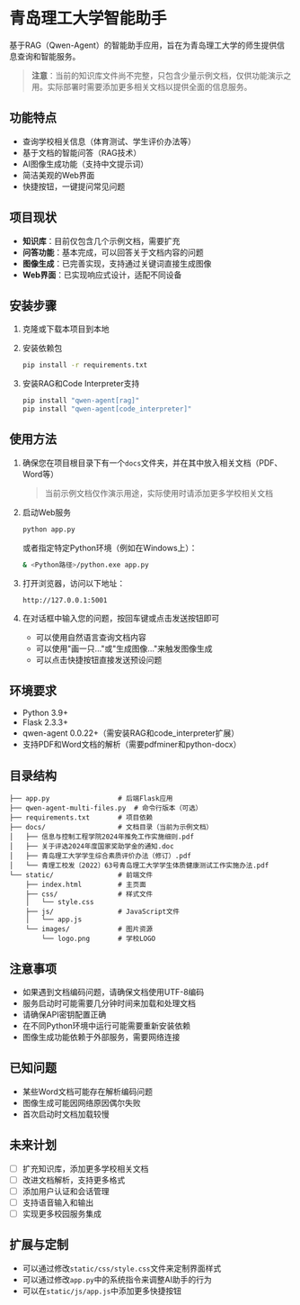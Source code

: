 # 青岛理工大学智能助手

基于RAG（Qwen-Agent）的智能助手应用，旨在为青岛理工大学的师生提供信息查询和智能服务。

> **注意**：当前的知识库文件尚不完整，只包含少量示例文档，仅供功能演示之用。实际部署时需要添加更多相关文档以提供全面的信息服务。

## 功能特点

- 查询学校相关信息（体育测试、学生评价办法等）
- 基于文档的智能问答（RAG技术）
- AI图像生成功能（支持中文提示词）
- 简洁美观的Web界面
- 快捷按钮，一键提问常见问题

## 项目现状

- **知识库**：目前仅包含几个示例文档，需要扩充
- **问答功能**：基本完成，可以回答关于文档内容的问题
- **图像生成**：已完善实现，支持通过关键词直接生成图像
- **Web界面**：已实现响应式设计，适配不同设备

## 安装步骤

1. 克隆或下载本项目到本地

2. 安装依赖包
   ```bash
   pip install -r requirements.txt
   ```

3. 安装RAG和Code Interpreter支持
   ```bash
   pip install "qwen-agent[rag]"
   pip install "qwen-agent[code_interpreter]"
   ```

## 使用方法

1. 确保您在项目根目录下有一个`docs`文件夹，并在其中放入相关文档（PDF、Word等）
   > 当前示例文档仅作演示用途，实际使用时请添加更多学校相关文档

2. 启动Web服务
   ```bash
   python app.py
   ```
   
   或者指定特定Python环境（例如在Windows上）：
   ```bash
   & <Python路径>/python.exe app.py
   ```

3. 打开浏览器，访问以下地址：
   ```
   http://127.0.0.1:5001
   ```

4. 在对话框中输入您的问题，按回车键或点击发送按钮即可
   - 可以使用自然语言查询文档内容
   - 可以使用"画一只..."或"生成图像..."来触发图像生成
   - 可以点击快捷按钮直接发送预设问题

## 环境要求

- Python 3.9+
- Flask 2.3.3+
- qwen-agent 0.0.22+（需安装RAG和code_interpreter扩展）
- 支持PDF和Word文档的解析（需要pdfminer和python-docx）

## 目录结构

```
├── app.py                 # 后端Flask应用
├── qwen-agent-multi-files.py  # 命令行版本（可选）
├── requirements.txt       # 项目依赖
├── docs/                  # 文档目录（当前为示例文档）
│   ├── 信息与控制工程学院2024年推免工作实施细则.pdf
│   ├── 关于评选2024年度国家奖助学金的通知.doc
│   ├── 青岛理工大学学生综合素质评价办法（修订）.pdf
│   └── 青理工校发〔2022〕63号青岛理工大学学生体质健康测试工作实施办法.pdf
└── static/                # 前端文件
    ├── index.html         # 主页面
    ├── css/               # 样式文件
    │   └── style.css
    ├── js/                # JavaScript文件
    │   └── app.js
    └── images/            # 图片资源
        └── logo.png       # 学校LOGO
```

## 注意事项

- 如果遇到文档编码问题，请确保文档使用UTF-8编码
- 服务启动时可能需要几分钟时间来加载和处理文档
- 请确保API密钥配置正确
- 在不同Python环境中运行可能需要重新安装依赖
- 图像生成功能依赖于外部服务，需要网络连接

## 已知问题

- 某些Word文档可能存在解析编码问题
- 图像生成可能因网络原因偶尔失败
- 首次启动时文档加载较慢

## 未来计划

- [ ] 扩充知识库，添加更多学校相关文档
- [ ] 改进文档解析，支持更多格式
- [ ] 添加用户认证和会话管理
- [ ] 支持语音输入和输出
- [ ] 实现更多校园服务集成

## 扩展与定制

- 可以通过修改`static/css/style.css`文件来定制界面样式
- 可以通过修改`app.py`中的系统指令来调整AI助手的行为
- 可以在`static/js/app.js`中添加更多快捷按钮